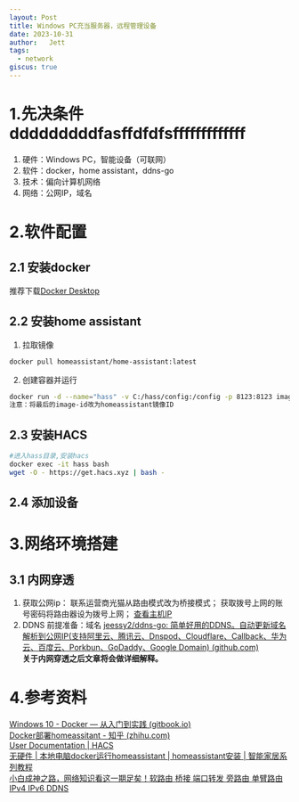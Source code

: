 ```yaml
---
layout: Post
title: Windows PC充当服务器，远程管理设备
date: 2023-10-31
author:   Jett 
tags: 
  - network
giscus: true  
---
```

<!-- toc -->

# 1.先决条件dddddddddfasffdfdfsfffffffffffff
1. 硬件：Windows PC，智能设备（可联网）
2. 软件：docker，home assistant，ddns-go
3. 技术：偏向计算机网络
4. 网络：公网IP，域名
# 2.软件配置
## 2.1 安装docker
推荐下载[Docker Desktop](https://www.docker.com/products/docker-desktop/)
## 2.2 安装home assistant
1. 拉取镜像
```bash
docker pull homeassistant/home-assistant:latest
```
2. 创建容器并运行
```bash
docker run -d --name="hass" -v C:/hass/config:/config -p 8123:8123 image-id
注意：将最后的image-id改为homeassistant镜像ID
```
## 2.3 安装HACS
```bash
#进入hass目录,安装hacs
docker exec -it hass bash
wget -O - https://get.hacs.xyz | bash -
```
## 2.4 添加设备

# 3.网络环境搭建
## 3.1 内网穿透
1. 获取公网ip：
	联系运营商光猫从路由模式改为桥接模式；
	获取拨号上网的账号密码将路由器设为拨号上网；
    [查看主机IP](https://www.test-ipv6.com/)
2. DDNS
	前提准备：域名
	[jeessy2/ddns-go: 简单好用的DDNS。自动更新域名解析到公网IP(支持阿里云、腾讯云、Dnspod、Cloudflare、Callback、华为云、百度云、Porkbun、GoDaddy、Google Domain) (github.com)](https://github.com/jeessy2/ddns-go)  
    **关于内网穿透之后文章将会做详细解释。**
# 4.参考资料
[Windows 10 - Docker — 从入门到实践 (gitbook.io)](https://yeasy.gitbook.io/docker_practice/install/windows)  
[Docker部署homeassitant - 知乎 (zhihu.com)](https://zhuanlan.zhihu.com/p/522550319)  
[User Documentation | HACS](https://hacs.xyz/docs/user/)  
[无硬件 | 本地电脑docker运行homeassistant | homeassistant安装 | 智能家居系列教程]( https://www.bilibili.com/video/BV1ak4y167gQ/?share_source=copy_web&vd_source=0a84b68dfae2da46ea8442d9af037e5c)  
[小白成神之路，网络知识看这一期足矣！软路由 桥接 端口转发 旁路由 单臂路由 IPv4 IPv6 DDNS](https://www.bilibili.com/video/BV1Gz4y1r791/?share_source=copy_web&vd_source=0a84b68dfae2da46ea8442d9af037e5c)
